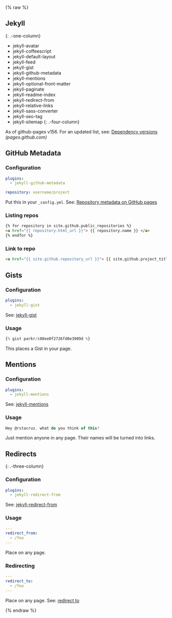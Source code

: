 {% raw %}

## Jekyll

{: .-one-column}

- jekyll-avatar
- jekyll-coffeescript
- jekyll-default-layout
- jekyll-feed
- jekyll-gist
- jekyll-github-metadata
- jekyll-mentions
- jekyll-optional-front-matter
- jekyll-paginate
- jekyll-readme-index
- jekyll-redirect-from
- jekyll-relative-links
- jekyll-sass-converter
- jekyll-seo-tag
- jekyll-sitemap
  {: .-four-column}

As of github-pages v156. For an updated list, see: [Dependency versions](https://pages.github.com/versions/) _(pages.github.com)_

## GitHub Metadata

### Configuration

```yaml
plugins:
  - jekyll-github-metadata

repository: username/project
```

Put this in your `_config.yml`.
See: [Repository metadata on GitHub pages](https://help.github.com/articles/repository-metadata-on-github-pages/)

### Listing repos

```html
{% for repository in site.github.public_repositories %}
<a href="{{ repository.html_url }}"> {{ repository.name }} </a>
{% endfor %}
```

### Link to repo

```html
<a href="{{ site.github.repository_url }}"> {{ site.github.project_title }} </a>
```

## Gists

### Configuration

```yaml
plugins:
  - jekyll-gist
```

See: [jekyll-gist](https://github.com/jekyll/jekyll-gist)

### Usage

```js
{% gist parkr/c08ee0f2726fd0e3909d %}
```

This places a Gist in your page.

## Mentions

### Configuration

```yaml
plugins:
  - jekyll-mentions
```

See: [jekyll-mentions](https://github.com/jekyll/jekyll-mentions)

### Usage

```js
Hey @rstacruz, what do you think of this?
```

Just mention anyone in any page. Their names will be turned into links.

## Redirects

{: .-three-column}

### Configuration

```yaml
plugins:
  - jekyll-redirect-from
```

See: [jekyll-redirect-from](https://rubygems.org/gems/jekyll-redirect-from)

### Usage

```yaml
---
redirect_from:
  - /foo
---
```

Place on any page.

### Redirecting

```yaml
---
redirect_to:
  - /foo
---
```

Place on any page.
See: [redirect to](https://github.com/jekyll/jekyll-redirect-from#redirect-to)

{% endraw %}
